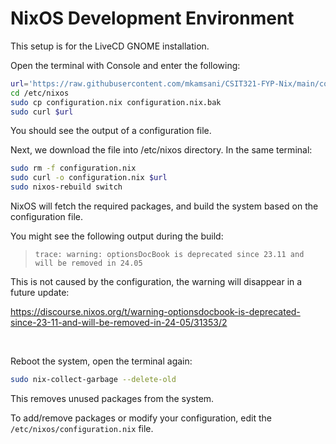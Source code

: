 # NixOS Development Environment

This setup is for the LiveCD GNOME installation.

Open the terminal with Console and enter the following:

```sh
url='https://raw.githubusercontent.com/mkamsani/CSIT321-FYP-Nix/main/configuration.nix'
cd /etc/nixos
sudo cp configuration.nix configuration.nix.bak
sudo curl $url
```

You should see the output of a configuration file.
<br>

Next, we download the file into /etc/nixos directory.
In the same terminal:

```sh
sudo rm -f configuration.nix
sudo curl -o configuration.nix $url
sudo nixos-rebuild switch
```

NixOS will fetch the required packages,
and build the system based on the configuration file.

You might see the following output during the build:

> `trace: warning: optionsDocBook is deprecated since 23.11 and will be removed in 24.05`

This is not caused by the configuration, the warning will disappear in a future update:

https://discourse.nixos.org/t/warning-optionsdocbook-is-deprecated-since-23-11-and-will-be-removed-in-24-05/31353/2

<br>

Reboot the system, open the terminal again:

```sh
sudo nix-collect-garbage --delete-old
```

This removes unused packages from the system.
<br>

To add/remove packages or modify your configuration,
edit the `/etc/nixos/configuration.nix` file.
